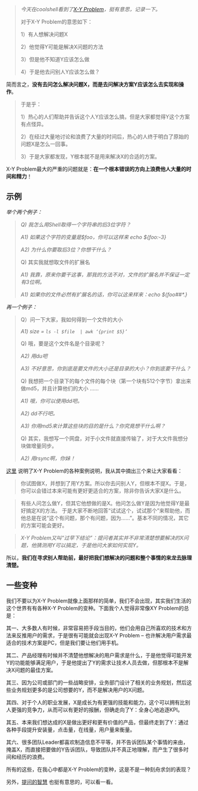 
> *今天在coolshell看到了[X-Y Problem](https://coolshell.cn/articles/10804.html)，挺有意思，记录一下。*
>
> 对于X-Y Problem的意思如下：
>
> 1）有人想解决问题X
>
> 2）他觉得Y可能是解决X问题的方法
>
> 3）但是他不知道Y应该怎么做
>
> 4）于是他去问别人Y应该怎么做？

简而言之，**没有去问怎么解决问题X，而是去问解决方案Y应该怎么去实现和操作**。

>  于是乎：
>
> 1）热心的人们帮助并告诉这个人Y应该怎么搞，但是大家都觉得Y这个方案有点怪异。
>
> 2）在经过大量地讨论和浪费了大量的时间后，热心的人终于明白了原始的问题X是怎么一回事。
>
> 3）于是大家都发现，Y根本就不是用来解决X的合适的方案。

X-Y Problem最大的严重的问题就是：**在一个根本错误的方向上浪费他人大量的时间和精力**！

## 示例

*举个两个例子：*

> *Q) 我怎么用Shell取得一个字符串的后3位字符？*
>
> *A1) 如果这个字符的变量是$foo，你可以这样来 echo ${foo:-3}*
>
> *A2) 为什么你要取后3位？你想干什么？*
>
> Q) 其实我就想取文件的扩展名
>
> *A1) 我靠，原来你要干这事，那我的方法不对，文件的扩展名并不保证一定有3位啊。*
>
> *A1) 如果你的文件必然有扩展名的话，你可以这来样来：echo ${foo##\*.}*

*再一个例子：*

> Q）问一下大家，我如何得到一个文件的大小
>
> *A1)  size = `ls -l $file  | awk ‘{print $5}’`*
>
> Q) 哦，要是这个文件名是个目录呢？
>
> *A2) 用du吧*
>
> *A3) 不好意思，你到底是要文件的大小还是目录的大小？你到底要干什么？*
>
> Q)  我想把一个目录下的每个文件的每个块（第一个块有512个字节）拿出来做md5，并且计算他们的大小 ……
>
> *A1) 哦，你可以使用dd吧。*
>
> *A2) dd不行吧。*
>
> *A3) 你用md5来计算这些块的目的是什么？你究竟想干什么啊？*
>
> Q) 其实，我想写一个网盘，对于小文件就直接传输了，对于大文件我想分块做增量同步。
>
> *A2) 用rsync啊，你妹！*

[这里](https://www.perlmonks.org/index.pl?node_id=542341) 说明了X-Y Problem的各种案例说明，我从其中摘出三个来让大家看看：

> 你试图做X，并想到了用Y方案。所以你去问别人Y，但根本不提X。于是，你可以会错过本来可能有更好更适合的方案，除非你告诉大家X是什么。

> 有些人问怎么做Y，但其它他想做的是X。他问怎么做Y是因为他觉得Y是最好搞定X的方法。 于是大家不断地回答“试试这个，试试那个”来帮助他，而他总是在说“这个有问题，那个有问题，因为……”。基本不同的情况，其它的方案可能会更好。

>*X-Y Problem又叫“过早下结论”：提问者其实并不非常清楚想要解决的X问题，他猜测用Y可以搞定，于是他问大家如何实现Y。*

所以，**我们在寻求别人帮助前，最好把我们想解决的问题和整个事情的来龙去脉理清楚。**

## 一些变种

我们不要以为X-Y Problem就像上面那样的简单，我们不会出现，其实我们生活的这个世界有有各种X-Y Problem的变种。下面我个人觉得非常像XY Problem的总是：

其一、大多数人有时候，非常容易把手段当目的，他们会用自己所喜欢的技术和方法来反推用户的需求，于是很有可能就会出现X-Y Problem – 也许解决用户需求最适合的技术方案是PC，但是我们要让他们用手机。

其二、产品经理有时候并不清楚他想解决的用户需求是什么，于是他觉得可能开发Y的功能能够满足用户，于是他提出了Y的需求让技术人员去做，但那根本不是解决X问题的最佳方案。

其三、因为公司或部门的一些战略安排，业务部门设计了相关的业务规划，然后这些业务规划更多的是公司想要的Y，而不是解决用户的X问题。

其四、对于个人的职业发展，X是成长为有更强的技能和能力，这个可以拥有比别人更强的竞争力，从而可以有更好的报酬，但确走向了Y：全身心地追逐KPI。

其五、本来我们想达成的X是做出更好和更有价值的产品，但最终走到了Y：通过各种手段提升安装量，点击量，在线量，用户量来衡量。

其六、很多团队Leader都喜欢制造信息不平等，并不告诉团队某个事情的来由，掩盖X，而直接把要做的Y告诉团队，导致团队并不真正地理解，而产生了很多时间和经历的浪费。

所有的这些，在我心中都是X-Y Problem的变种，这是不是一种刻舟求剑的表现？



另外，[提问的智慧](https://github.com/ryanhanwu/How-To-Ask-Questions-The-Smart-Way/blob/master/README-zh_CN.md) 也挺有意思的，可以看一看。
